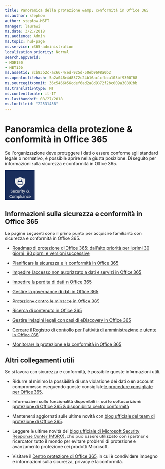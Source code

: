 ```yaml
---
title: Panoramica della protezione &amp; conformità in Office 365
ms.author: stephow
author: stephow-MSFT
manager: laurawi
ms.date: 3/21/2018
ms.audience: Admin
ms.topic: hub-page
ms.service: o365-administration
localization_priority: Normal
search.appverid:
- MOE150
- MET150
ms.assetid: dcb83b2c-ac66-4ced-925d-50eb9698a0b2
ms.openlocfilehash: 5a2a048e4d8372c24b16ac1cfbca103bf9300768
ms.sourcegitcommit: 36c5466056cdef6ad2a8d9372f2bc009a30892bb
ms.translationtype: MT
ms.contentlocale: it-IT
ms.lasthandoff: 08/27/2018
ms.locfileid: "22531458"
---
```

# <a name="overview-of-security-amp-compliance-in-office-365"></a>Panoramica della protezione &amp; conformità in Office 365

Se l'organizzazione deve proteggere i dati o essere conforme agli standard legale o normativo, è possibile aprire nella giusta posizione. Di seguito per informazioni sulla sicurezza e conformità in Office 365.
  
![Sicurezza e conformità app dal menu applicazioni di Office 365](media/d64f43a2-582b-4bfd-a148-ec641fade47a.png)
  
## <a name="learn-about-security-and-compliance-in-office-365"></a>Informazioni sulla sicurezza e conformità in Office 365

Le pagine seguenti sono il primo punto per acquisire familiarità con sicurezza e conformità in Office 365. 
  
- [Roadmap di protezione di Office 365: dall'alto priorità per i primi 30 giorni, 90 giorni e versioni successive](security-roadmap.md)
    
- [Pianificare la sicurezza e la conformità in Office 365](plan-for-security-and-compliance.md)
    
- [Impedire l’accesso non autorizzato a dati e servizi in Office 365](protect-access-to-data-and-services.md)
    
- [Impedire la perdita di dati in Office 365](prevent-data-loss.md)
    
- [Gestire la governance di dati in Office 365](manage-data-governance.md)
    
- [Protezione contro le minacce in Office 365](protect-against-threats.md)
    
- [Ricerca di contenuto in Office 365](search-for-content.md)
    
- [Gestire indagini legali con casi di eDiscovery in Office 365](manage-legal-investigations.md)
    
- [Cercare il Registro di controllo per l'attività di amministrazione e utente in Office 365](search-the-audit-log.md)
    
- [Monitorare la protezione e la conformità in Office 365](monitor-security-and-compliance.md)
    
## <a name="other-useful-links"></a>Altri collegamenti utili

Se si lavora con sicurezza e conformità, è possibile queste informazioni utili.
  
- Ridurre al minimo la possibilità di una violazione dei dati o un account compromesso eseguendo queste consigliate[le procedure consigliate per Office 365](security-best-practices.md).
    
- Informazioni sulle funzionalità disponibili in cui le sottoscrizioni: [protezione di Office 365 &amp; disponibilità centro conformità](https://go.microsoft.com/fwlink/?linkid=852983)
    
- Mantenersi aggiornati sulle ultime novità con [blog ufficiale del team di protezione di Office 365](https://go.microsoft.com/fwlink/?linkid=852984).
    
- Leggere le ultime novità dei [blog ufficiale di Microsoft Security Response Center (MSRC)](https://go.microsoft.com/fwlink/?linkid=852985), che può essere utilizzato con i partner e ricercatori tutto il mondo per evitare problemi di protezione e avanzamento protezione dei prodotti Microsoft.
    
- Visitare il [Centro protezione di Office 365](https://go.microsoft.com/fwlink/?linkid=845428), in cui è condividere impegno e informazioni sulla sicurezza, privacy e la conformità.
    

